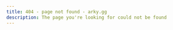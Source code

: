 ```yaml
---
title: 404 - page not found - arky.gg
description: The page you're looking for could not be found
---
```


<script setup lang="ts">
import errorPage from '../src/components/errorPage.vue';
</script>

<error-page />
